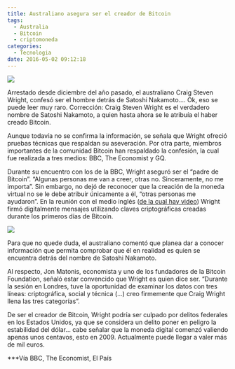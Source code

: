 ```yaml
---
title: Australiano asegura ser el creador de Bitcoin
tags:
  - Australia
  - Bitcoin
  - criptomoneda
categories:
  - Tecnologia
date: 2016-05-02 09:12:18
---
```

![](/images/craig-steven-wright-bitcoin.jpg)

Arrestado desde diciembre del año pasado, el australiano Craig Steven Wright, confesó ser el hombre detrás de Satoshi Nakamoto…. Ok, eso se puede leer muy raro. Corrección: Craig Steven Wright es el verdadero nombre de Satoshi Nakamoto, a quien hasta ahora se le atribuía el haber creado Bitcoin.

Aunque todavía no se confirma la información, se señala que Wright ofreció pruebas técnicas que respaldan su aseveración. Por otra parte, miembros importantes de la comunidad Bitcoin han respaldado la confesión, la cual fue realizada a tres medios: BBC, The Economist y GQ.

Durante su encuentro con los de la BBC, Wright aseguró ser el “padre de Bitcoin”. “Algunas personas me van a creer, otras no. Sinceramente, no me importa”. Sin embargo, no dejó de reconocer que la creación de la moneda virtual no se le debe atribuir únicamente a él, “otras personas me ayudaron”. En la reunión con el medio inglés ([de la cual hay video](http://www.bbc.com/news/technology-36168863)) Wright firmó digitalmente mensajes utilizando claves criptográficas creadas durante los primeros días de Bitcoin.

![](/images/craig-steven-wright-bitcoin1.jpg)

Para que no quede duda, el australiano comentó que planea dar a conocer información que permita comprobar que él en realidad es quien se encuentra detrás del nombre de Satoshi Nakamoto.

Al respecto, Jon Matonis, economista y uno de los fundadores de la Bitcoin Foundation, señaló estar convencido que Wright es quien dice ser. “Durante la sesión en Londres, tuve la oportunidad de examinar los datos con tres líneas: criptográfica, social y técnica (…) creo firmemente que Craig Wright llena las tres categorías”.

De ser el creador de Bitcoin, Wright podría ser culpado por delitos federales en los Estados Unidos, ya que se considera un delito poner en peligro la estabilidad del dólar… cabe señalar que la moneda digital comenzó valiendo apenas unos centavos, esto en 2009. Actualmente puede llegar a valer más de mil euros.

***Vía BBC, The Economist, El País
